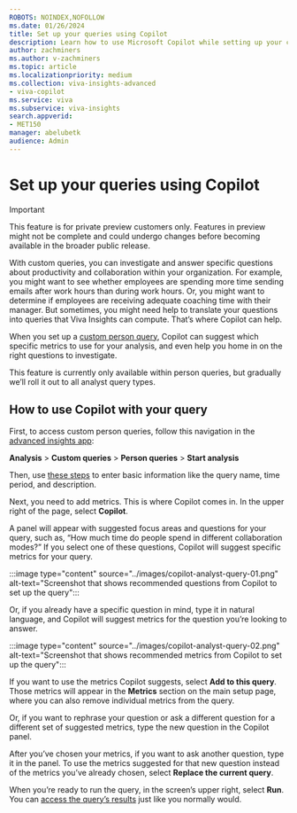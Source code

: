 ```yaml
---
ROBOTS: NOINDEX,NOFOLLOW
ms.date: 01/26/2024
title: Set up your queries using Copilot
description: Learn how to use Microsoft Copilot while setting up your custom queries
author: zachminers
ms.author: v-zachminers
ms.topic: article
ms.localizationpriority: medium 
ms.collection: viva-insights-advanced 
- viva-copilot
ms.service: viva 
ms.subservice: viva-insights 
search.appverid: 
- MET150 
manager: abelubetk
audience: Admin
---
```


# Set up your queries using Copilot

>[!IMPORTANT]
> This feature is for private preview customers only. Features in preview might not be complete and could undergo changes before becoming available in the broader public release.

With custom queries, you can investigate and answer specific questions about productivity and collaboration within your organization. For example, you might want to see whether employees are spending more time sending emails after work hours than during work hours. Or, you might want to determine if employees are receiving adequate coaching time with their manager. But sometimes, you might need help to translate your questions into queries that Viva Insights can compute. That’s where Copilot can help.

When you set up a [custom person query](./person-query.md), Copilot can suggest which specific metrics to use for your analysis, and even help you home in on the right questions to investigate. 

This feature is currently only available within person queries, but gradually we’ll roll it out to all analyst query types.

## How to use Copilot with your query

First, to access custom person queries, follow this navigation in the [advanced insights app](https://analysis.insights.cloud.microsoft):

**Analysis** > **Custom queries** > **Person queries** > **Start analysis**

Then, use [these steps](./person-query.md#set-up-your-query) to enter basic information like the query name, time period, and description.

Next, you need to add metrics. This is where Copilot comes in. In the upper right of the page, select **Copilot**.

A panel will appear with suggested focus areas and questions for your query, such as, “How much time do people spend in different collaboration modes?” If you select one of these questions, Copilot will suggest specific metrics for your query.

:::image type="content" source="../images/copilot-analyst-query-01.png" alt-text="Screenshot that shows recommended questions from Copilot to set up the query":::

Or, if you already have a specific question in mind, type it in natural language, and Copilot will suggest metrics for the question you’re looking to answer.

:::image type="content" source="../images/copilot-analyst-query-02.png" alt-text="Screenshot that shows recommended metrics from Copilot to set up the query":::

If you want to use the metrics Copilot suggests, select **Add to this query**. Those metrics will appear in the **Metrics** section on the main setup page, where you can also remove individual metrics from the query.

Or, if you want to rephrase your question or ask a different question for a different set of suggested metrics, type the new question in the Copilot panel.

After you’ve chosen your metrics, if you want to ask another question, type it in the panel. To use the metrics suggested for that new question instead of the metrics you’ve already chosen, select **Replace the current query**.

When you’re ready to run the query, in the screen’s upper right, select **Run**. You can [access the query’s results](./query-results.md) just like you normally would.